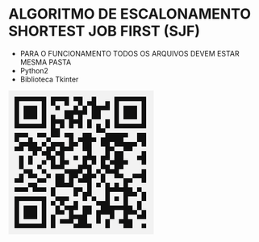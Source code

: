 # ALGORITMO DE ESCALONAMENTO SHORTEST JOB FIRST (SJF)
* PARA O FUNCIONAMENTO TODOS OS ARQUIVOS DEVEM ESTAR MESMA PASTA
* Python2
* Biblioteca Tkinter  

![alt text](https://github.com/lkaranl/escalonamento/raw/master/SJF.png)
